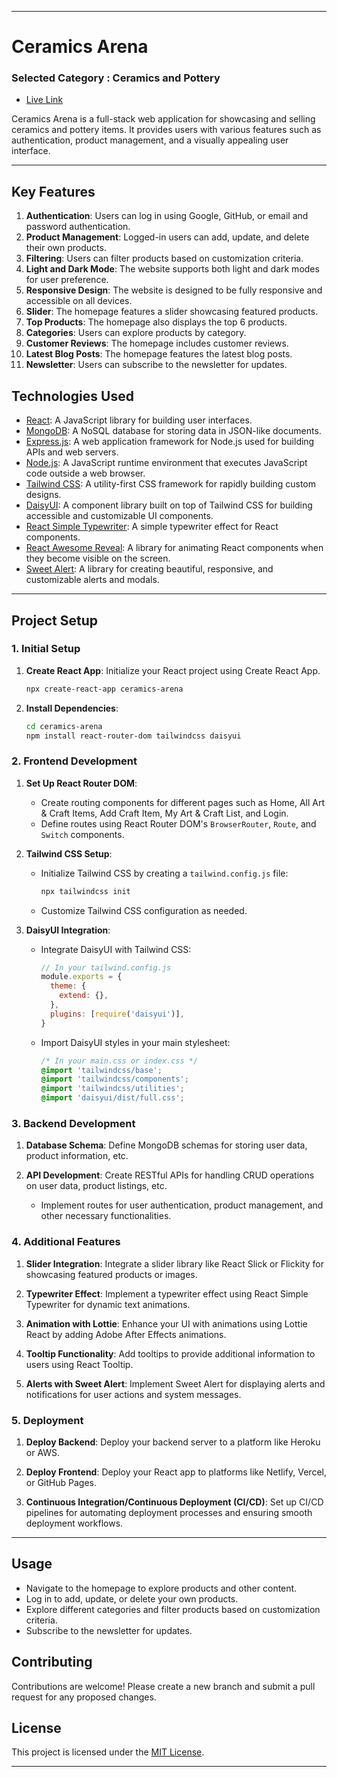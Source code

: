 
---

# Ceramics Arena

### Selected Category : Ceramics and Pottery

- [Live Link](https://ceramics-arena-client.web.app/)

Ceramics Arena is a full-stack web application for showcasing and selling ceramics and pottery items. It provides users with various features such as authentication, product management, and a visually appealing user interface.

---

## Key Features

1. **Authentication**: Users can log in using Google, GitHub, or email and password authentication.
2. **Product Management**: Logged-in users can add, update, and delete their own products.
3. **Filtering**: Users can filter products based on customization criteria.
4. **Light and Dark Mode**: The website supports both light and dark modes for user preference.
5. **Responsive Design**: The website is designed to be fully responsive and accessible on all devices.
6. **Slider**: The homepage features a slider showcasing featured products.
7. **Top Products**: The homepage also displays the top 6 products.
8. **Categories**: Users can explore products by category.
9. **Customer Reviews**: The homepage includes customer reviews.
10. **Latest Blog Posts**: The homepage features the latest blog posts.
11. **Newsletter**: Users can subscribe to the newsletter for updates.

## Technologies Used

- [React](https://reactjs.org/): A JavaScript library for building user interfaces.
- [MongoDB](https://www.mongodb.com/): A NoSQL database for storing data in JSON-like documents.
- [Express.js](https://expressjs.com/): A web application framework for Node.js used for building APIs and web servers.
- [Node.js](https://nodejs.org/): A JavaScript runtime environment that executes JavaScript code outside a web browser.
- [Tailwind CSS](https://tailwindcss.com/): A utility-first CSS framework for rapidly building custom designs.
- [DaisyUI](https://daisyui.com/): A component library built on top of Tailwind CSS for building accessible and customizable UI components.
- [React Simple Typewriter](https://www.npmjs.com/package/react-simple-typewriter): A simple typewriter effect for React components.
- [React Awesome Reveal](https://www.npmjs.com/package/react-awesome-reveal): A library for animating React components when they become visible on the screen.
- [Sweet Alert](https://sweetalert2.github.io/): A library for creating beautiful, responsive, and customizable alerts and modals.


---

## Project Setup

### 1. Initial Setup

1. **Create React App**: Initialize your React project using Create React App.
    ```bash
    npx create-react-app ceramics-arena
    ```

2. **Install Dependencies**:
    ```bash
    cd ceramics-arena
    npm install react-router-dom tailwindcss daisyui
    ```

### 2. Frontend Development

1. **Set Up React Router DOM**:
    - Create routing components for different pages such as Home, All Art & Craft Items, Add Craft Item, My Art & Craft List, and Login.
    - Define routes using React Router DOM's `BrowserRouter`, `Route`, and `Switch` components.

2. **Tailwind CSS Setup**:
    - Initialize Tailwind CSS by creating a `tailwind.config.js` file:
        ```bash
        npx tailwindcss init
        ```
    - Customize Tailwind CSS configuration as needed.

3. **DaisyUI Integration**:
    - Integrate DaisyUI with Tailwind CSS:
        ```javascript
        // In your tailwind.config.js
        module.exports = {
          theme: {
            extend: {},
          },
          plugins: [require('daisyui')],
        }
        ```
    - Import DaisyUI styles in your main stylesheet:
        ```css
        /* In your main.css or index.css */
        @import 'tailwindcss/base';
        @import 'tailwindcss/components';
        @import 'tailwindcss/utilities';
        @import 'daisyui/dist/full.css';
        ```

### 3. Backend Development

1. **Database Schema**: Define MongoDB schemas for storing user data, product information, etc.

2. **API Development**: Create RESTful APIs for handling CRUD operations on user data, product listings, etc.
    - Implement routes for user authentication, product management, and other necessary functionalities.

### 4. Additional Features

1. **Slider Integration**: Integrate a slider library like React Slick or Flickity for showcasing featured products or images.

2. **Typewriter Effect**: Implement a typewriter effect using React Simple Typewriter for dynamic text animations.

3. **Animation with Lottie**: Enhance your UI with animations using Lottie React by adding Adobe After Effects animations.

4. **Tooltip Functionality**: Add tooltips to provide additional information to users using React Tooltip.

5. **Alerts with Sweet Alert**: Implement Sweet Alert for displaying alerts and notifications for user actions and system messages.

### 5. Deployment

1. **Deploy Backend**: Deploy your backend server to a platform like Heroku or AWS.

2. **Deploy Frontend**: Deploy your React app to platforms like Netlify, Vercel, or GitHub Pages.

3. **Continuous Integration/Continuous Deployment (CI/CD)**: Set up CI/CD pipelines for automating deployment processes and ensuring smooth deployment workflows.

---


## Usage

- Navigate to the homepage to explore products and other content.
- Log in to add, update, or delete your own products.
- Explore different categories and filter products based on customization criteria.
- Subscribe to the newsletter for updates.

## Contributing

Contributions are welcome! Please create a new branch and submit a pull request for any proposed changes.

## License

This project is licensed under the [MIT License](LICENSE).

---


